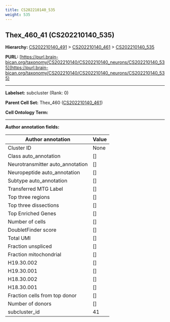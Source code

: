 ```yaml
---
title: CS202210140_535
weight: 535
---
```

## Thex_460_41 (CS202210140_535)
<b>Hierarchy: </b>
[CS202210140_491](../CS202210140_491) >
[CS202210140_461](../CS202210140_461) >
[CS202210140_535](../CS202210140_535)

**PURL:** [https://purl.brain-bican.org/taxonomy/CS202210140/CS202210140_neurons/CS202210140_535](https://purl.brain-bican.org/taxonomy/CS202210140/CS202210140_neurons/CS202210140_535)

---


**Labelset:** subcluster (Rank: 0)

**Parent Cell Set:** Thex_460 ([CS202210140_461](../CS202210140_461))



**Cell Ontology Term:** 

[MARKER GENES.]: #


---

[TRANSFERRED ANNOTATIONS.]: #


[AUTHOR ANNOTATION FIELDS.]: #


**Author annotation fields:**

| Author annotation | Value |
|-------------------|-------|
|Cluster ID|None|
|Class auto_annotation|[]|
|Neurotransmitter auto_annotation|[]|
|Neuropeptide auto_annotation|[]|
|Subtype auto_annotation|[]|
|Transferred MTG Label|[]|
|Top three regions|[]|
|Top three dissections|[]|
|Top Enriched Genes|[]|
|Number of cells|[]|
|DoubletFinder score|[]|
|Total UMI|[]|
|Fraction unspliced|[]|
|Fraction mitochondrial|[]|
|H19.30.002|[]|
|H19.30.001|[]|
|H18.30.002|[]|
|H18.30.001|[]|
|Fraction cells from top donor|[]|
|Number of donors|[]|
|subcluster_id|41|
